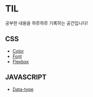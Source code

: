 # TIL
공부한 내용을 하루하루 기록하는 공간입니다!

## CSS
* [Color](/CSS/color.md)
* [Font](/CSS/font.md)
* [Flexbox](/CSS/flexbox.md)

## JAVASCRIPT
* [Data-type](/JAVASCRIPT/data-type.md)

